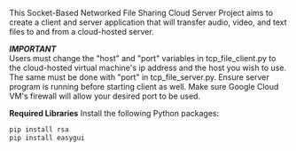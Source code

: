 This Socket-Based Networked File Sharing Cloud Server Project aims to create a client and server application that will transfer audio, video, and text files to and from a cloud-hosted server. 

**_IMPORTANT_**  
Users must change the "host" and "port" variables in tcp_file_client.py to the cloud-hosted virtual machine's ip address and the host you wish to use. The same must be done with "port" in tcp_file_server.py. Ensure server program is running before starting client as well. Make sure Google Cloud VM's firewall will allow your desired port to be used. 

**Required Libraries**
Install the following Python packages:
```bash
pip install rsa
pip install easygui
